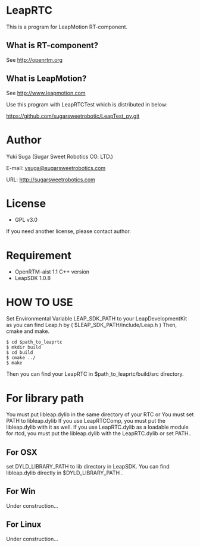 LeapRTC
=======

This is a program for LeapMotion RT-component.

## What is RT-component? 
See http://openrtm.org

## What is LeapMotion?
See http://www.leapmotion.com

Use this program with LeapRTCTest which is distributed in below:

https://github.com/sugarsweetrobotic/LeapTest_py.git


# Author
Yuki Suga (Sugar Sweet Robotics CO. LTD.)

E-mail: ysuga@sugarsweetrobotics.com

URL: http://sugarsweetrobotics.com

# License
* GPL v3.0

If you need another license, please contact author.


# Requirement 
* OpenRTM-aist 1.1 C++ version
* LeapSDK 1.0.8

# HOW TO USE

Set Environmental Variable LEAP_SDK_PATH to your LeapDevelopmentKit 
 as you can find Leap.h by ( $LEAP_SDK_PATH/include/Leap.h )
Then, cmake and make.

    $ cd $path_to_leaprtc
    $ mkdir build
    $ cd build
    $ cmake ../
    $ make 

Then you can find your LeapRTC in $path_to_leaprtc/build/src directory.

# For library path
You must put libleap.dylib in the same directory of your RTC or You must set PATH to libleap.dylib
If you use LeapRTCComp, you must put the libleap.dylib with it as well.
If you use LeapRTC.dylib as a loadable module for rtcd, you must put the libleap.dylib with the LeapRTC.dylib or set PATH..

## For OSX
set DYLD_LIBRARY_PATH to lib directory in LeapSDK. You can find libleap.dylib directly in $DYLD_LIBRARY_PATH .

## For Win
Under construction...

## For Linux
Under construction...